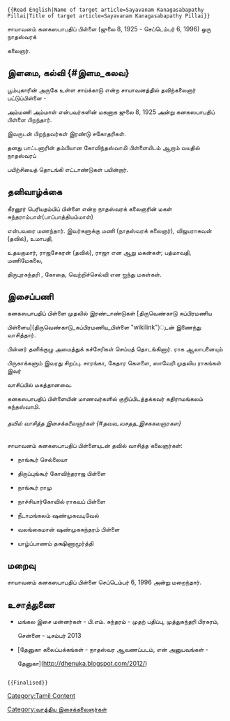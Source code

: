 ```{=mediawiki}
{{Read English|Name of target article=Sayavanam Kanagasabapathy Pillai|Title of target article=Sayavanam Kanagasabapathy Pillai}}
```
சாயாவனம் கனகஸபாபதிப் பிள்ளை (ஜுலை 8, 1925 - செப்டெம்பர் 6, 1996) ஒரு நாதஸ்வரக்
கலைஞர்.

## இளமை, கல்வி {#இளம_கலவ}

பூம்புகாரின் அருகே உள்ள சாய்க்காடு என்ற சாயாவனத்தில் தவிற்கலைஞர் பட்டுப்பிள்ளை -
அம்மணி அம்மாள் என்பவர்களின் மகனாக ஜுலை 8, 1925 அன்று கனகஸபாபதிப் பிள்ளை பிறந்தார்.
இவருடன் பிறந்தவர்கள் இரண்டு சகோதரிகள்.

தனது பாட்டனாரின் தம்பியான கோவிந்தஸ்வாமி பிள்ளையிடம் ஆறாம் வயதில் நாதஸ்வரப்
பயிற்சியைத் தொடங்கி எட்டாண்டுகள் பயின்றார்.

## தனிவாழ்க்கை

கீரனூர் பெரியதம்பிப் பிள்ளை என்ற நாதஸ்வரக் கலைஞரின் மகள் சுந்தராம்பாள்(பாப்பாத்தியம்மாள்)
என்பவரை மணந்தார். இவர்களுக்கு மணி (நாதஸ்வரக் கலைஞர்), விஜயராகவன் (தவில்), உமாபதி,
உதயகுமார், ராஜசேகரன் (தவில்), ராஜா என ஆறு மகன்கள்; பத்மாவதி, மணிமேகலை,
திருபுரசுந்தரி , கோதை, வெற்றிச்செல்வி என ஐந்து மகள்கள்.

## இசைப்பணி

கனகஸபாபதிப் பிள்ளை முதலில் இரண்டாண்டுகள் [திருவெண்காடு சுப்பிரமணிய
பிள்ளைய](திருவெண்காடு_சுப்பிரமணிய_பிள்ளை "wikilink")ுடன் இணைந்து வாசித்தார்.
பின்னர் தனிக்குழு அமைத்துக் கச்சேரிகள் செய்யத் தொடங்கினார். ராக ஆலாபனையும்
பிருகாக்களும் இவரது சிறப்பு. சாரங்கா, கேதார கௌளை, ஸாவேரி முதலிய ராகங்கள் இவர்
வாசிப்பில் மகத்தானவை.

கனகஸபாபதிப் பிள்ளையின் மாணவர்களில் குறிப்பிடத்தக்கவர் கதிராமங்கலம் கந்தஸ்வாமி.

###### தவில் வாசித்த இசைக்கலைஞர்கள் {#தவல_வசதத_இசககலஞரகள}

சாயாவனம் கனகஸபாபதிப் பிள்ளையுடன் தவில் வாசித்த கலைஞர்கள்:

-   நாங்கூர் செல்லையா
-   திருப்புங்கூர் கோவிந்தராஜ பிள்ளை
-   நாங்கூர் ராமு
-   நாச்சியார்கோவில் ராகவப் பிள்ளை
-   நீடாமங்கலம் ஷண்முகவடிவேல்
-   வலங்கைமான் ஷண்முகசுந்தரம் பிள்ளை
-   யாழ்ப்பாணம் தக்ஷிணாமூர்த்தி

## மறைவு

சாயாவனம் கனகஸபாபதிப் பிள்ளை செப்டெம்பர் 6, 1996 அன்று மறைந்தார்.

## உசாத்துணை

-   மங்கல இசை மன்னர்கள் - பி.எம். சுந்தரம் - முதற் பதிப்பு, முத்துசுந்தரி பிரசுரம்,
    சென்னை - டிசம்பர் 2013
-   [தேனுகா கலைப்பக்கங்கள் - நாதஸ்வர ஆவணப்படம், என் அனுபவங்கள் -
    தேனுகா](http://dhenuka.blogspot.com/2012/)

```{=mediawiki}
{{Finalised}}
```
[Category:Tamil Content](Category:Tamil_Content "wikilink")
[Category:வாத்திய இசைக்கலைஞர்கள்](Category:வாத்திய_இசைக்கலைஞர்கள் "wikilink")
